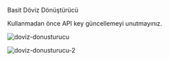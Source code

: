 Basit Döviz Dönüştürücü

Kullanmadan önce API key güncellemeyi unutmayınız.

![doviz-donusturucu](https://github.com/user-attachments/assets/ec1a9cb3-e6b7-4328-b452-af5e248f19b0)


![doviz-donusturucu-2](https://github.com/user-attachments/assets/998b24ad-181a-4193-aaf6-84e82d07a00d)

